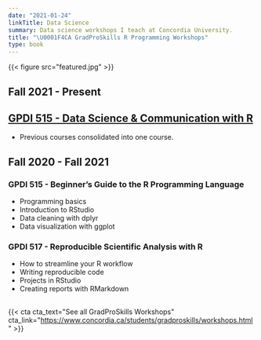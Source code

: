 ```yaml
---
date: "2021-01-24"
linkTitle: Data Science
summary: Data science workshops I teach at Concordia University.
title: "\U0001F4CA GradProSkills R Programming Workshops"
type: book
---
```


{{< figure src="featured.jpg" >}}

## Fall 2021 - Present

## [GPDI 515 - Data Science & Communication with R](https://www.concordia.ca/students/gradproskills/workshops/details.html?subject_area=GPDI&catalog_number=515)

- Previous courses consolidated into one course.

## Fall 2020 - Fall 2021

### GPDI 515 - Beginner’s Guide to the R Programming Language

- Programming basics
- Introduction to RStudio
- Data cleaning with dplyr
- Data visualization with ggplot

### GPDI 517 - Reproducible Scientific Analysis with R

- How to streamline your R workflow
- Writing reproducible code
- Projects in RStudio
- Creating reports with RMarkdown

## 


{{< cta cta_text="See all GradProSkills Workshops" cta_link="https://www.concordia.ca/students/gradproskills/workshops.html" >}}
